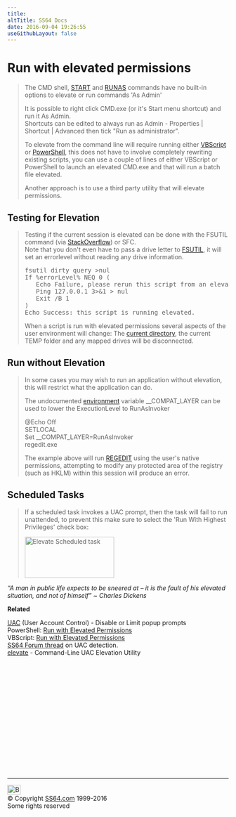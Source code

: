 ```yaml
---
title:
altTitle: SS64 Docs
date: 2016-09-04 19:26:55
useGithubLayout: false
---
```

<!-- #BeginLibraryItem "/Library/head_ntsyntax.lbi" --><!-- #EndLibraryItem --><h1>Run with elevated permissions </h1>
<blockquote>
<p>The CMD shell, <a href="start.html">START</a> and <a href="runas.html">RUNAS</a> commands have no built-in options to elevate or run commands 'As Admin'</p>
<p> It is possible to right click CMD.exe (or it's Start menu shortcut) and run it As Admin.<br>
Shortcuts can be edited to always run as Admin - <span class="code">Properties | Shortcut | Advanced</span> then tick "Run as administrator".</p>
<p>To elevate from the command line will require running either <a href="../vb/syntax-elevate.html">VBScript</a> or <a href="../ps/syntax-elevate.html">PowerShell</a>, this does not have to involve completely rewriting existing scripts,  you can use a couple of lines of either VBScript or PowerShell to launch an elevated CMD.exe and that will run a batch file elevated.</p>
<p>Another approach is to use a third party utility that will elevate permissions.</p>
</blockquote>
<h2>Testing for Elevation</h2>
<blockquote>
<p>Testing if the current session is elevated  can be done with the FSUTIL command (via <a href="http://stackoverflow.com/a/21295806/1720814">StackOverflow</a>) or SFC. <br>
Note that you don't even have to pass a drive letter to <a href="fsutil.html">FSUTIL</a>, it will  set an errorlevel without reading any drive information.</p>
<pre>fsutil dirty query &gt;nul
If %errorLevel% NEQ 0 (
   Echo Failure, please rerun this script from an elevated command prompt. Exiting...
   Ping 127.0.0.1 3&gt;&amp;1 &gt; nul
   Exit /B 1
) 
Echo Success: this script is running elevated.</pre>
<p>When a script is run with elevated permissions several aspects of the user environment will change: The <a href="cd.html">current directory</a>, the current TEMP folder and any mapped drives will be disconnected.</p>
</blockquote>
<h2>Run without Elevation</h2>
<blockquote>
<p>In some cases you may wish to run an application without elevation, this will restrict what the application can do.</p>
<p>The undocumented <a href="syntax-variables.html#undocumented">environment</a> variable <span class="code">__COMPAT_LAYER</span> can be used to lower  the ExecutionLevel to <span class="code">RunAsInvoker</span></p>
<p class="code">@Echo Off<br>
SETLOCAL<br>
Set __COMPAT_LAYER=RunAsInvoker <br>
regedit.exe</p>
<p>The example above will run <a href="regedit.html">REGEDIT</a> using the user's native permissions,   attempting to modify any protected area of the registry (such as HKLM) within this session will produce an error.</p></blockquote>
<h2>Scheduled Tasks</h2>
<blockquote>
<p>If a scheduled task invokes a  UAC prompt, then the  task will fail to run unattended, to prevent this make sure to select the 'Run With Highest Privileges' check box:</p>
<p><img src="elevate.png" width="203" height="94" alt="Elevate Scheduled task"></p>
</blockquote>
<p class="quote"><i>“A man in public life expects to be sneered at – it is the fault of his elevated situation, and not of himself” ~ Charles Dickens</i></p>
<p><b>Related</b>
</p><p><a href="syntax-uac.html">UAC</a> (User Account Control) - Disable or Limit popup prompts<br>
PowerShell: <a href="../ps/syntax-elevate.html">Run with Elevated Permissions</a><br>
VBScript: <a href="../vb/syntax-elevate.html">Run with Elevated Permissions</a><br>
<a href="http://ss64.org/viewtopic.php?id=1491">SS64 Forum thread</a> on UAC detection.<br>
<a href="http://code.kliu.org/misc/elevate/">elevate</a> - Command-Line UAC Elevation Utility<!-- #BeginLibraryItem "/Library/foot_nt.lbi" --></p><p>
<!-- windows300 -->
<ins class="adsbygoogle" style="display:inline-block;width:300px;height:250px" data-ad-client="ca-pub-6140977852749469" data-ad-slot="7649547908"></ins>
<script>
(adsbygoogle = window.adsbygoogle || []).push({});
</script></p>
<hr>
<div id="bl" class="footer"><a href="syntax-elevate.html#"><img src="../images/top.png" width="30" height="22" alt="Back to the Top"></a></div>
<div id="br" class="footer, tagline">© Copyright <a href="http://ss64.com/">SS64.com</a> 1999-2016<br>
Some rights reserved</div><!-- #EndLibraryItem -->

